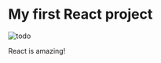 # My first React project

![todo](https://i.ibb.co/TRvfXKc/todo.png "Todo preview")

React is amazing!